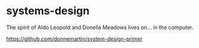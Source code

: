 # systems-design
The spirit of Aldo Leopold and Donella Meadows lives on... in the computer.

https://github.com/donnemartin/system-design-primer